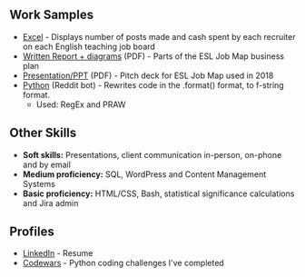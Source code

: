 ## Work Samples
- [Excel](English_Job_Boards_and_Recruiters) - Displays number of posts
made and cash spent by each recruiter on each English teaching job board
- [Written Report + diagrams](ESL_Job_Map_-_Business_Plan_redacted_version) (PDF) - Parts of the ESL Job Map business plan
- [Presentation/PPT](EJM/2018-EJM-Dollars-Pitch_Deck.pdf) (PDF) - 
Pitch deck for ESL Job Map used in 2018
- [Python](https://github.com/StevenWilson9/Reddit-Bots)
 (Reddit bot) - Rewrites code in the .format() format, to f-string format.
  - Used: RegEx and PRAW

## Other Skills
- **Soft skills:** Presentations, client communication in-person, on-phone and by email
- **Medium proficiency:** SQL, WordPress and Content Management Systems
- **Basic proficiency:** HTML/CSS, Bash, statistical significance calculations and Jira admin

## Profiles
- [LinkedIn](https://www.linkedin.com/in/stevenwilsonk/) - Resume
- [Codewars](https://www.codewars.com/users/StevenWilson9/completed) -
Python coding challenges I've completed